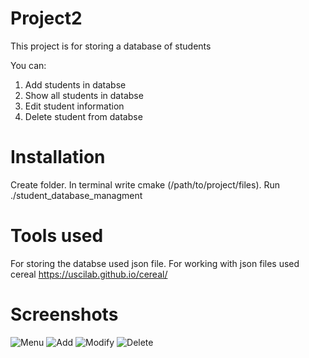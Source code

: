 # Project2
This project is for storing a database of students

You can:
1. Add students in databse
2. Show all students in databse
3. Edit student information 
4. Delete student from databse

# Installation
Create folder. In terminal write cmake (/path/to/project/files). Run ./student_database_managment

# Tools used

For storing the databse used json file. 
For working with json files used cereal https://uscilab.github.io/cereal/

# Screenshots

![Menu](https://i.ibb.co/17gyQkz/image.png)
![Add](https://i.ibb.co/f9qCq7p/image.png)
![Modify](https://i.ibb.co/SB3W9jG/image.png)
![Delete](https://i.ibb.co/5cr5f0C/image.png)
